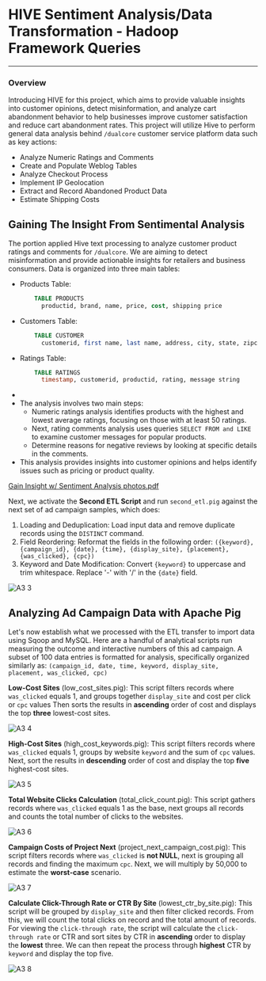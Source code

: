 # HIVE Sentiment Analysis/Data Transformation - Hadoop Framework Queries
---
### Overview
Introducing HIVE for this project, which aims to provide valuable insights into customer opinions, detect misinformation, and analyze cart abandonment behavior to help businesses improve customer satisfaction and reduce cart abandonment rates. This project will utilize Hive to perform general data analysis behind `/dualcore` customer service platform data such as key actions: 
- Analyze Numeric Ratings and Comments
- Create and Populate Weblog Tables
- Analyze Checkout Process
- Implement IP Geolocation
- Extract and Record Abandoned Product Data
- Estimate Shipping Costs

## Gaining The Insight From Sentimental Analysis
The portion applied Hive text processing to analyze customer product ratings and comments for `/dualcore`. We are aiming to detect misinformation and provide actionable insights for retailers and business consumers. Data is organized into three main tables: 
- Products Table:
  ```sql
      TABLE PRODUCTS
        productid, brand, name, price, cost, shipping price
  ```
- Customers Table:
  ```sql
      TABLE CUSTOMER
        customerid, first name, last name, address, city, state, zipcode
  ```
- Ratings Table:
  ```sql
      TABLE RATINGS
        timestamp, customerid, productid, rating, message string
  ```
- 
- The analysis involves two main steps:
  - Numeric ratings analysis identifies products with the highest and lowest average ratings, focusing on those with at least 50 ratings.
  - Next, rating comments analysis uses queries `SELECT FROM and LIKE` to examine customer messages for popular products.
  - Determine reasons for negative reviews by looking at specific details in the comments.
- This analysis provides insights into customer opinions and helps identify issues such as pricing or product quality.

[Gain Insight w/ Sentiment Analysis photos.pdf](https://github.com/user-attachments/files/16366180/Lab.A.Gain.Insight.w.Sentiment.Analysis.terminal.photos.pdf)



Next, we activate the **Second ETL Script** and run `second_etl.pig` against the next set of ad campaign samples, which does:
1. Loading and Deduplication: Load input data and remove duplicate records using the `DISTINCT` command.
2. Field Reordering: Reformat the fields in the following order:
  ```({keyword}, {campaign_id}, {date}, {time}, {display_site}, {placement}, {was_clicked}, {cpc})```
3. Keyword and Date Modification: Convert `{keyword}` to uppercase and trim whitespace. Replace '-' with '/' in the `{date}` field.

![A3 3](https://github.com/user-attachments/assets/5c4b487b-6dbd-4283-b14b-b7d83d3b376f)

## Analyzing Ad Campaign Data with Apache Pig
Let's now establish what we processed with the ETL transfer to import data using Sqoop and MySQL. Here are a handful of analytical scripts run measuring the outcome and interactive numbers of this ad campaign. 
A subset of 100 data entries is formatted for analysis, specifically organized similarly as:
```(campaign_id, date, time, keyword, display_site, placement, was_clicked, cpc)```

**Low-Cost Sites** (low_cost_sites.pig):
This script filters records where `was_clicked` equals 1, and groups together `display_site` and cost per click or `cpc` values
Then sorts the results in **ascending** order of cost and displays the top **three** lowest-cost sites.

![A3 4](https://github.com/user-attachments/assets/739794c9-276f-4047-a5da-63a29f465bc0)

**High-Cost Sites** (high_cost_keywords.pig):
This script filters records where `was_clicked` equals 1, groups by website `keyword` and the sum of `cpc` values.
Next, sort the results in **descending** order of cost and display the top **five** highest-cost sites.

![A3 5](https://github.com/user-attachments/assets/47a13eb3-62e5-4525-9ffb-fe40e8ab681f)

**Total Website Clicks Calculation** (total_click_count.pig):
This script gathers records where `was_clicked` equals 1 as the base, next groups all records and counts the total number of clicks to the websites.

![A3 6](https://github.com/user-attachments/assets/434035bf-fce1-4b92-9159-1159cc8e7ffb)

**Campaign Costs of Project Next** (project_next_campaign_cost.pig):
This script filters records where `was_clicked` is **not NULL**, next is grouping all records and finding the maximum `cpc`. 
Next, we will multiply by 50,000 to estimate the **worst-case** scenario.

![A3 7](https://github.com/user-attachments/assets/42c8d2eb-febf-4e75-b94c-39c3449a390e)

**Calculate Click-Through Rate or CTR By Site** (lowest_ctr_by_site.pig):
This script will be grouped by `display_site` and then filter clicked records. From this, we will count the total clicks on record and the total amount of records.
For viewing the `click-through rate`, the script will calculate the `click-through rate` or CTR and sort sites by CTR in **ascending** order to display the **lowest** three. 
We can then repeat the process through **highest** CTR by `keyword` and display the top five.

![A3 8](https://github.com/user-attachments/assets/8d1214ea-95cb-4395-84b6-8825f4b1ebb2)
